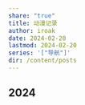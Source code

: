```yaml
---
share: "true"
title: 动漫记录
author: iroak
date: 2024-02-20
lastmod: 2024-02-20
series: '["导航"]'
dir: /content/posts
---
```


## 2024